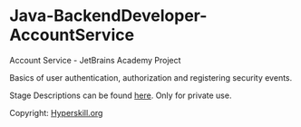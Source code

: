 # Java-BackendDeveloper-AccountService
Account Service - JetBrains Academy Project

Basics of user authentication, authorization and registering security events.

Stage Descriptions can be found [here](stage_descriptions). Only for private use.

Copyright: [Hyperskill.org](https://hyperskill.org/projects/217?track=12)
